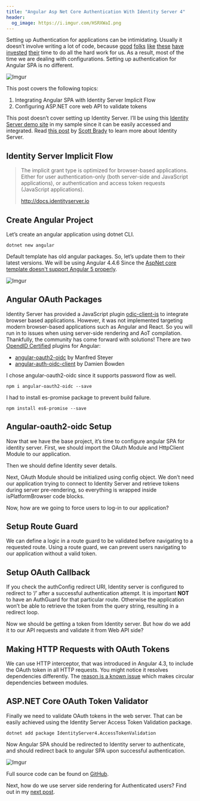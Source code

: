 ```yaml
---
title: "Angular Asp Net Core Authentication With Identity Server 4"
header:
  og_image: https://i.imgur.com/HSRXWaI.png
---
```


Setting up Authentication for applications can be intimidating. Usually it doesn’t involve writing a lot of code, because [good][1] [folks][2] [like][3] [these][4] [have][5] [invested][6] [their][7] time to do all the hard work for us. As a result, most of the time we are dealing with configurations. Setting up authentication for Angular SPA is no different.

![Imgur](https://i.imgur.com/AkiMEXc.png)

This post covers the following topics:

1. Integrating Angular SPA with Identity Server Implicit Flow
2. Configuring ASP.NET core web API to validate tokens

This post doesn’t cover setting up Identity Server. I’ll be using this [Identity Server demo site](https://demo.identityserver.io/) in my sample since it can be easily accessed and integrated. Read [this post](https://www.scottbrady91.com/Identity-Server/Getting-Started-with-IdentityServer-4) by [Scott Brady](https://twitter.com/scottbrady91) to learn more about Identity Server.


## Identity Server Implicit Flow

>The implicit grant type is optimized for browser-based applications. Either for user authentication-only (both server-side and JavaScript applications), or authentication and access token requests (JavaScript applications).
>
>http://docs.identityserver.io

## Create Angular Project
Let’s create an angular application using dotnet CLI.

```
dotnet new angular
```
Default template has old angular packages. So, let’s update them to their latest versions. We will be using Angular 4.4.6 Since the [AspNet core template doesn't support Angular 5 properly](https://github.com/aspnet/JavaScriptServices/issues/1288).

![Imgur](https://i.imgur.com/4f89ilv.png)

## Angular OAuth Packages
Identity Server has provided a JavaScript plugin [odic-client-js](https://github.com/IdentityModel/oidc-client-js) to integrate browser based applications. However, it was not implemented targeting modern browser-based applications such as Angular and React. So you will run in to issues when using server-side rendering and AoT compilation. Thankfully, the community has come forward with solutions! There are two [OpendID Certified](https://openid.net/certification/) plugins for Angular:

* [angular-oauth2-oidc](https://github.com/manfredsteyer/angular-oauth2-oidc) by Manfred Steyer
* [angular-auth-oidc-client](https://github.com/manfredsteyer/angular-oauth2-oidc) by Damien Bowden

I chose angular-oauth2-oidc since it supports password flow as well.

```
npm i angular-oauth2-oidc --save
```
I had to install es-promise package to prevent build failure.

```
npm install es6-promise --save
```

## Angular-oauth2-oidc Setup
Now that we have the base project, it’s time to configure angular SPA for identity server. First, we should import the OAuth Module and HttpClient Module to our application.

<script src="https://gist.github.com/lankaapura/9a7d8f04fdde8cf25513b4a875442d5a.js"></script>

Then we should define Identity sever details.

<script src="https://gist.github.com/lankaapura/38ee686271ceb81c36639729adb6e449.js"></script>

Next, OAuth Module should be initialized using config object. We don’t need our application trying to connect to Identity Server and retrieve tokens during server pre-rendering, so everything is wrapped inside isPlatformBrowser code blocks.

<script src="https://gist.github.com/lankaapura/4d254f38c7345ad03ea427e4a513cefd.js"></script>

Now, how are we going to force users to log-in to our application?

## Setup Route Guard
We can define a logic in a route guard to be validated before navigating to a requested route. Using a route guard, we can prevent users navigating to our application without a valid token.

<script src="https://gist.github.com/lankaapura/c38bda701bcf01d44e056dab519f1ae2.js"></script>

## Setup OAuth Callback
If you check the authConfig redirect URI, Identity server is configured to redirect to ‘/’ after a successful authentication attempt. It is important **NOT** to have an AuthGuard for that particular route. Otherwise the application won’t be able to retrieve the token from the query string, resulting in a redirect loop.

<script src="https://gist.github.com/lankaapura/3a9e0d758d3d876d120f98b40e6e3902.js"></script>

Now we should be getting a token from Identity server. But how do we add it to our API requests and validate it from Web API side?

## Making HTTP Requests with OAuth Tokens
We can use HTTP interceptor, that was introduced in Angular 4.3, to include the OAuth token in all HTTP requests. You might notice it resolves dependencies differently. The [reason is a known issue](https://github.com/angular/angular/issues/18224f) which makes circular dependencies between modules.

<script src="https://gist.github.com/lankaapura/240dcc08b4ec45d5e2b8789e3f693630.js"></script>

## ASP.NET Core OAuth Token Validator
Finally we need to validate OAuth tokens in the web server. That can be easily achieved using the Identity Server Access Token Validation package.

```
dotnet add package IdentityServer4.AccessTokenValidation
```

<script src="https://gist.github.com/lankaapura/f7b13feb33e8958f77479b89961cfe04.js"></script>

Now Angular SPA should be redirected to Identity server to authenticate, and should redirect back to angular SPA upon successful authentication.

![Imgur](https://i.imgur.com/pCLiQkE.gif)

Full source code can be found on [GitHub](https://github.com/lankaapura/Angular-AspNetCore-Idsvr/tree/edf1c542e4821b3b0a8976412afca7b917634a42).

Next, how do we use server side rendering for Authenticated users? Find out in my [next post](https://medium.com/lankapura/angular-server-side-rendering-for-authenticated-users-a021627fd9d3).

[1]:https://github.com/IdentityServer/IdentityServer4/graphs/contributors
[2]:https://github.com/openiddict/openiddict-core/graphs/contributors
[3]:https://github.com/aspnet/Identity/graphs/contributors 
[4]:https://github.com/keycloak/keycloak/graphs/contributors
[5]:https://github.com/manfredsteyer/angular-oauth2-oidc/graphs/contributors
[6]:https://github.com/jaredhanson/passport/graphs/contributors
[7]:https://github.com/oauthjs/node-oauth2-server/graphs/contributors